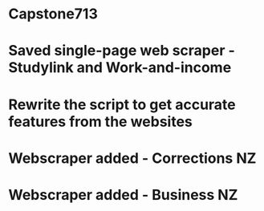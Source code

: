 # Capstone713
# Saved single-page web scraper - Studylink and Work-and-income
# Rewrite the script to get accurate features from the websites
# Webscraper added - Corrections NZ
# Webscraper added - Business NZ
